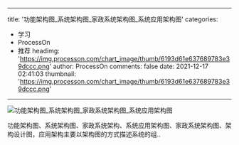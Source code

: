 
---
title: '功能架构图_系统架构图_家政系统架构图_系统应用架构图'
categories: 
 - 学习
 - ProcessOn
 - 推荐
headimg: 'https://img.processon.com/chart_image/thumb/6193d61e637689783e39dccc.png'
author: ProcessOn
comments: false
date: 2021-12-17 02:41:03
thumbnail: 'https://img.processon.com/chart_image/thumb/6193d61e637689783e39dccc.png'
---

<div>   
<img class="thumb" alt="功能架构图_系统架构图_家政系统架构图_系统应用架构图" src="https://img.processon.com/chart_image/thumb/6193d61e637689783e39dccc.png" referrerpolicy="no-referrer">
<p>功能架构图、系统架构图、家政系统架构、系统应用架构图、家政系统架构图、架构设计图，应用架构主要以架构图的方式描述系统的组..</p>  
</div>
            